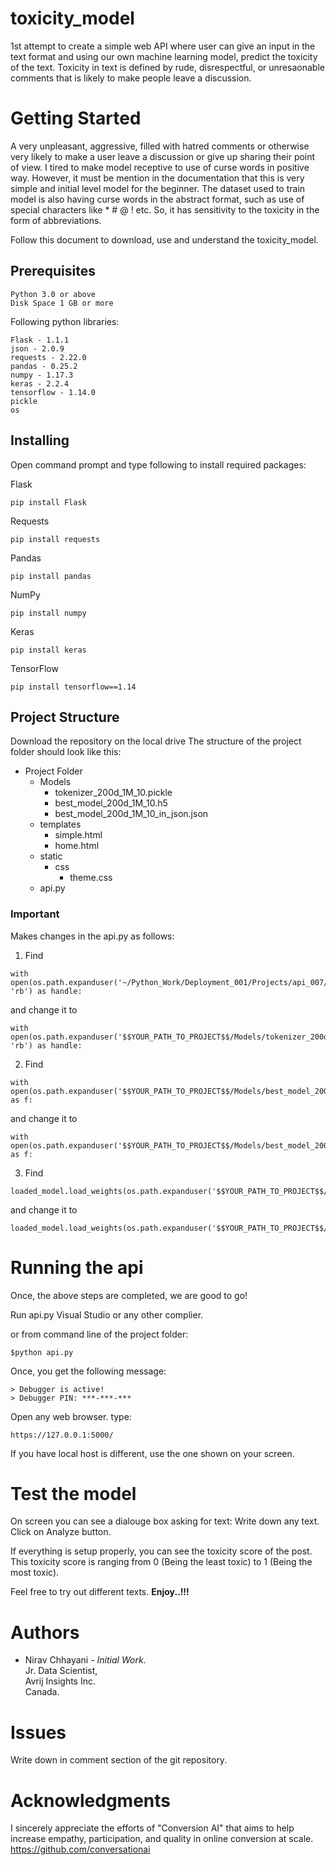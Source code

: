 # toxicity_model
1st attempt to create a simple web API where user can give an input in the text format and using our own machine learning model, predict the toxicity of the text.
Toxicity in text is defined by rude, disrespectful, or unresaonable comments that is likely to make people leave a discussion.

# Getting Started
A very unpleasant, aggressive, filled with hatred comments or otherwise very likely to make a user leave a discussion or give up sharing their point of view. I tired to make model receptive to use of curse words in positive way. However, it must be mention in the documentation that this is very simple and initial level model for the beginner. The dataset used to train model is also having curse words in the abstract format, such as use of special characters like * # @ ! etc. So, it has sensitivity to the toxicity in the form of abbreviations.

Follow this document to download, use and understand the toxicity_model.

## Prerequisites
```
Python 3.0 or above
Disk Space 1 GB or more
```

Following python libraries:
```
Flask - 1.1.1
json - 2.0.9
requests - 2.22.0
pandas - 0.25.2
numpy - 1.17.3
keras - 2.2.4
tensorflow - 1.14.0
pickle
os
```

## Installing

Open command prompt and type following to install required packages:

Flask
```
pip install Flask
```
Requests
```
pip install requests
```
Pandas
```
pip install pandas
```
NumPy
```
pip install numpy
```
Keras
```
pip install keras
```
TensorFlow
```
pip install tensorflow==1.14
```
## Project Structure
Download the repository on the local drive
The structure of the project folder should look like this:
* Project Folder
  * Models
    - tokenizer_200d_1M_10.pickle
    - best_model_200d_1M_10.h5
    - best_model_200d_1M_10_in_json.json
  * templates
    - simple.html
    - home.html
  * static
    * css
      - theme.css
  - api.py

### Important
Makes changes in the api.py as follows:

1. Find
```
with open(os.path.expanduser('~/Python_Work/Deployment_001/Projects/api_007/Models/tokenizer_200d_1M_10.pickle'), 'rb') as handle:
```
and change it to
```
with open(os.path.expanduser('$$YOUR_PATH_TO_PROJECT$$/Models/tokenizer_200d_1M_10.pickle'), 'rb') as handle:
```

2. Find
```
with open(os.path.expanduser('$$YOUR_PATH_TO_PROJECT$$/Models/best_model_200d_1M_10_in_json.json'),'r') as f:
```
and change it to
```
with open(os.path.expanduser('$$YOUR_PATH_TO_PROJECT$$/Models/best_model_200d_1M_10_in_json.json'),'r') as f:
```

3. Find
```
loaded_model.load_weights(os.path.expanduser('$$YOUR_PATH_TO_PROJECT$$/Models/best_model_200d_1M_10.h5'))
```
and change it to
```
loaded_model.load_weights(os.path.expanduser('$$YOUR_PATH_TO_PROJECT$$/Models/best_model_200d_1M_10.h5'))
```

# Running the api
Once, the above steps are completed, we are good to go!

Run api.py Visual Studio or any other complier.

or 
from command line of the project folder:
```
$python api.py
```
Once, you get the following message:
```
> Debugger is active!
> Debugger PIN: ***-***-***
```
Open any web browser.
type:
```
https://127.0.0.1:5000/
```
If you have local host is different, use the one shown on your screen.

# Test the model
On screen you can see a dialouge box asking for text:
Write down any text.
Click on Analyze button.

If everything is setup properly, you can see the toxicity score of the post.
This toxicity score is ranging from 0 (Being the least toxic) to 1 (Being the most toxic).

Feel free to try out different texts.
**Enjoy..!!!**

# Authors
* Nirav Chhayani - *Initial Work*.   
  Jr. Data Scientist,  
  Avrij Insights Inc.  
  Canada.

# Issues
Write down in comment section of the git repository.

# Acknowledgments
I sincerely appreciate the efforts of "Conversion AI" that aims to help increase empathy, participation, and quality in online conversion at scale.
https://github.com/conversationai
